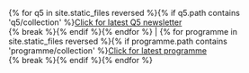 {% for q5 in site.static_files reversed %}{% if q5.path contains 'q5/collection' %}<a href="{{ site.baseurl }}{{ q5.path }}" target="_blank" class="button">Click for latest Q5 newsletter</a><br/>{% break %}{% endif %}{% endfor %} | {% for programme in site.static_files reversed %}{% if programme.path contains 'programme/collection' %}<a href="{{ site.baseurl }}{{ programme.path }}" target="_blank" class="button">Click for latest programme</a><br/>{% break %}{% endif %}{% endfor %}